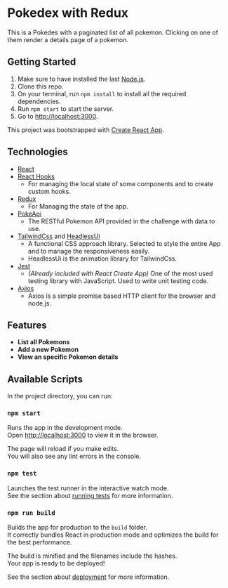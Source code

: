 # Pokedex with Redux

This is a Pokedes with a paginated list of all pokemon. Clicking on one of them render a details page of a pokemon.

## Getting Started

1. Make sure to have installed the last [Node.js](https://nodejs.org).
2. Clone this repo.
3. On your terminal, run `npm install` to install all the required dependencies.
4. Run `npm start` to start the server.
5. Go to [http://localhost:3000](http://localhost:3000).

This project was bootstrapped with [Create React App](https://github.com/facebook/create-react-app).

## Technologies

- [React](https://facebook.github.io/react/)
- [React Hooks](https://reactjs.org/docs/hooks-intro.html)
  - For managing the local state of some components and to create custom hooks.
- [Redux](https://reactjs.org/docs/hooks-intro.html)
  - For Managing the state of the app.
- [PokeApi](https://pokeapi.co/)
  - The RESTful Pokemon API provided in the challenge with data to use.
- [TailwindCss](https://tailwindcss.com/) and [HeadlessUi](https://headlessui.com/react)
  - A functional CSS approach library. Selected to style the entire App and to manage the responsiveness easily.
  - HeadlessUi is the animation library for TailwindCss.
- [Jest](https://jestjs.io/)
  - _(Already included with React Create App)_ One of the most used testing library with JavaScript. Used to write unit testing code.
- [Axios](https://axios-http.com/)
  - Axios is a simple promise based HTTP client for the browser and node.js.

## Features

- **List all Pokemons**
- **Add a new Pokemon**
- **View an specific Pokemon details**

## Available Scripts

In the project directory, you can run:

### `npm start`

Runs the app in the development mode.<br />
Open [http://localhost:3000](http://localhost:3000) to view it in the browser.

The page will reload if you make edits.<br />
You will also see any lint errors in the console.

### `npm test`

Launches the test runner in the interactive watch mode.<br />
See the section about [running tests](https://facebook.github.io/create-react-app/docs/running-tests) for more information.

### `npm run build`

Builds the app for production to the `build` folder.<br />
It correctly bundles React in production mode and optimizes the build for the best performance.

The build is minified and the filenames include the hashes.<br />
Your app is ready to be deployed!

See the section about [deployment](https://facebook.github.io/create-react-app/docs/deployment) for more information.
